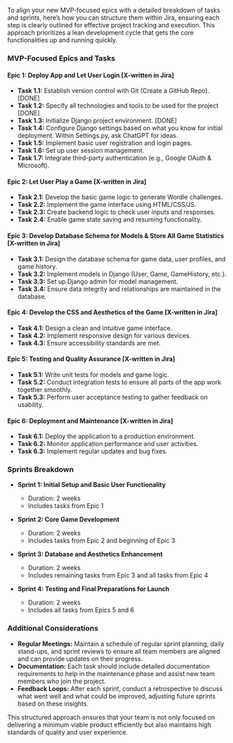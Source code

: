 To align your new MVP-focused epics with a detailed breakdown of tasks and sprints, here’s how you can structure them within Jira, ensuring each step is clearly outlined for effective project tracking and execution. This approach prioritizes a lean development cycle that gets the core functionalities up and running quickly.

### MVP-Focused Epics and Tasks

#### Epic 1: Deploy App and Let User Login [X-written in Jira]
- **Task 1.1:** Establish version control with Git (Create a GitHub Repo).  [DONE]
- **Task 1.2:** Specify all technologies and tools to be used for the project  [DONE]
- **Task 1.3:** Initialize Django project environment.  [DONE]
- **Task 1.4:** Configure Django settings based on what you know for initial deployment. Within Settings.py, ask ChatGPT for ideas. 
- **Task 1.5:** Implement basic user registration and login pages. 
- **Task 1.6:** Set up user session management. 
- **Task 1.7:** Integrate third-party authentication (e.g., Google OAuth & Microsoft). 

#### Epic 2: Let User Play a Game [X-written in Jira]
- **Task 2.1:** Develop the basic game logic to generate Wordle challenges. 
- **Task 2.2:** Implement the game interface using HTML/CSS/JS. 
- **Task 2.3:** Create backend logic to check user inputs and responses. 
- **Task 2.4:** Enable game state saving and resuming functionality. 

#### Epic 3: Develop Database Schema for Models & Store All Game Statistics  [X-written in Jira]
- **Task 3.1:** Design the database schema for game data, user profiles, and game history.
- **Task 3.2:** Implement models in Django (User, Game, GameHistory, etc.).
- **Task 3.3:** Set up Django admin for model management.
- **Task 3.4:** Ensure data integrity and relationships are maintained in the database.

#### Epic 4: Develop the CSS and Aesthetics of the Game  [X-written in Jira]
- **Task 4.1:** Design a clean and intuitive game interface.
- **Task 4.2:** Implement responsive design for various devices.
- **Task 4.3:** Ensure accessibility standards are met.

#### Epic 5: Testing and Quality Assurance  [X-written in Jira]
- **Task 5.1:** Write unit tests for models and game logic.
- **Task 5.2:** Conduct integration tests to ensure all parts of the app work together smoothly.
- **Task 5.3:** Perform user acceptance testing to gather feedback on usability.

#### Epic 6: Deployment and Maintenance  [X-written in Jira]
- **Task 6.1:** Deploy the application to a production environment.
- **Task 6.2:** Monitor application performance and user activities.
- **Task 6.3:** Implement regular updates and bug fixes.

### Sprints Breakdown

- **Sprint 1: Initial Setup and Basic User Functionality**
  - Duration: 2 weeks
  - Includes tasks from Epic 1

- **Sprint 2: Core Game Development**
  - Duration: 2 weeks
  - Includes tasks from Epic 2 and beginning of Epic 3

- **Sprint 3: Database and Aesthetics Enhancement**
  - Duration: 2 weeks
  - Includes remaining tasks from Epic 3 and all tasks from Epic 4

- **Sprint 4: Testing and Final Preparations for Launch**
  - Duration: 2 weeks
  - Includes all tasks from Epics 5 and 6

### Additional Considerations

- **Regular Meetings:** Maintain a schedule of regular sprint planning, daily stand-ups, and sprint reviews to ensure all team members are aligned and can provide updates on their progress.
- **Documentation:** Each task should include detailed documentation requirements to help in the maintenance phase and assist new team members who join the project.
- **Feedback Loops:** After each sprint, conduct a retrospective to discuss what went well and what could be improved, adjusting future sprints based on these insights.

This structured approach ensures that your team is not only focused on delivering a minimum viable product efficiently but also maintains high standards of quality and user experience.